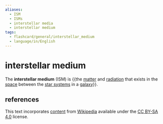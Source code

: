 ```yaml
---
aliases:
  - ISM
  - ISMs
  - interstellar media
  - interstellar medium
tags:
  - flashcard/general/interstellar_medium
  - language/in/English
---
```


# interstellar medium

The __interstellar medium__ (ISM) is {{the [matter](matter.md) and [radiation](radiation.md) that exists in the [space](outer%20space.md) between the [star systems](star%20system.md) in a [galaxy](galaxy.md)}}. <!--SR:!2024-08-17,14,290-->

## references

This text incorporates [content](https://en.wikipedia.org/wiki/interstellar_medium) from [Wikipedia](Wikipedia.md) available under the [CC BY-SA 4.0](https://creativecommons.org/licenses/by-sa/4.0/) license.

